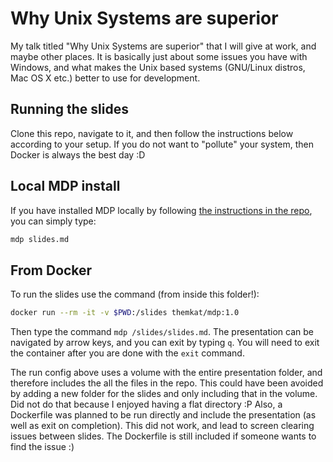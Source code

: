 # Why Unix Systems are superior
My talk titled "Why Unix Systems are superior" that I will give at work, and maybe other places. It is basically just about some issues you have with Windows, and what makes the Unix based systems (GNU/Linux distros, Mac OS X etc.) better to use for development. 


## Running the slides
Clone this repo, navigate to it, and then follow the instructions below according to your setup. If you do not want to "pollute" your system, then Docker is always the best day :D


## Local MDP install
If you have installed MDP locally by following [the instructions in the repo](https://github.com/visit1985/mdp), you can simply type:
```bash
mdp slides.md
```


## From Docker
To run the slides use the command (from inside this folder!):
```bash
docker run --rm -it -v $PWD:/slides themkat/mdp:1.0 
```

Then type the command `mdp /slides/slides.md`. The presentation can be navigated by arrow keys, and you can exit by typing `q`. You will need to exit the container after you are done with the `exit` command.


The run config above uses a volume with the entire presentation folder, and therefore includes the all the files in the repo. This could have been avoided by adding a new folder for the slides and only including that in the volume. Did not do that because I enjoyed having a flat directory :P Also, a Dockerfile was planned to be run directly and include the presentation (as well as exit on completion). This did not work, and lead to screen clearing issues between slides. The Dockerfile is still included if someone wants to find the issue :) 
